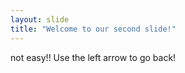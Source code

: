 ```yaml
---
layout: slide
title: "Welcome to our second slide!"
---
```

not easy!!
Use the left arrow to go back!
